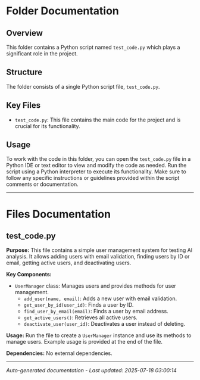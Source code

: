 # Folder Documentation

## Overview
This folder contains a Python script named `test_code.py` which plays a significant role in the project.

## Structure
The folder consists of a single Python script file, `test_code.py`.

## Key Files
- `test_code.py`: This file contains the main code for the project and is crucial for its functionality.

## Usage
To work with the code in this folder, you can open the `test_code.py` file in a Python IDE or text editor to view and modify the code as needed. Run the script using a Python interpreter to execute its functionality. Make sure to follow any specific instructions or guidelines provided within the script comments or documentation.

---

# Files Documentation

## test_code.py

**Purpose:** This file contains a simple user management system for testing AI analysis. It allows adding users with email validation, finding users by ID or email, getting active users, and deactivating users.

**Key Components:**
- `UserManager` class: Manages users and provides methods for user management.
  - `add_user(name, email)`: Adds a new user with email validation.
  - `get_user_by_id(user_id)`: Finds a user by ID.
  - `find_user_by_email(email)`: Finds a user by email address.
  - `get_active_users()`: Retrieves all active users.
  - `deactivate_user(user_id)`: Deactivates a user instead of deleting.

**Usage:** Run the file to create a `UserManager` instance and use its methods to manage users. Example usage is provided at the end of the file.

**Dependencies:** No external dependencies.

---
*Auto-generated documentation - Last updated: 2025-07-18 03:00:14*
